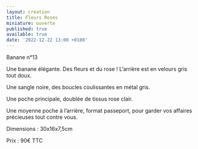```yaml
---
layout: creation
title: Fleurs Roses
miniature: ouverte
published: true
available: true
date: '2022-12-22 13:00 +0100'
---
```


Banane n°13

Une banane élégante. Des fleurs et du rose ! L’arrière est en velours gris tout doux. 

Une sangle noire, des boucles coulissantes en métal gris. 

Une poche principale, doublée de tissus rose clair.

Une moyenne poche à l’arrière, format passeport, pour garder vos affaires précieuses tout contre vous.

Dimensions : 30x16x7,5cm

Prix : 90€ TTC
